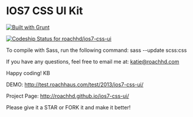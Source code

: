 
IOS7 CSS UI Kit
===

[![Built with Grunt](https://cdn.gruntjs.com/builtwith.png)](http://gruntjs.com/)

[![Codeship Status for roachhd/ios7-css-ui](https://www.codeship.io/projects/b252c8e0-400a-0132-092d-665ce443e05d/status)](https://www.codeship.io/projects/43736)


To compile with Sass, run the following command:
sass --update scss:css

If you have any questions, feel free to email me at:
katie@roachhd.com

Happy coding! 
KB

DEMO: http://test.roachhaus.com/test/2013/ios7-css-ui/

Project Page: http://roachhd.github.io/ios7-css-ui/

Please give it a STAR or FORK it and make it better!
